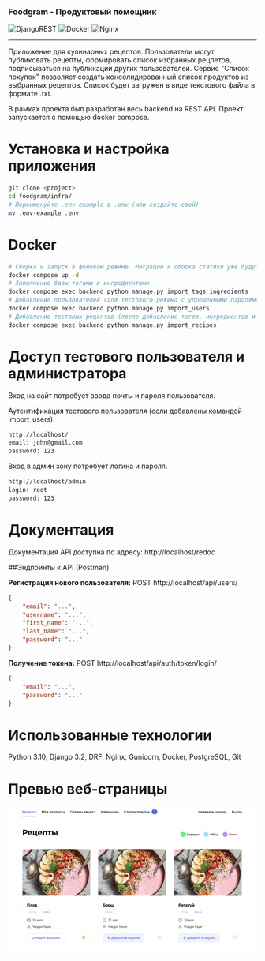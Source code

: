### Foodgram - Продуктовый помощник
![DjangoREST](https://img.shields.io/badge/DJANGO-REST-ff1709?style=for-the-badge&logo=django&logoColor=white&color=ff1709&labelColor=gray) ![Docker](https://img.shields.io/badge/docker-%230db7ed.svg?style=for-the-badge&logo=docker&logoColor=white) ![Nginx](https://img.shields.io/badge/nginx-%23009639.svg?style=for-the-badge&logo=nginx&logoColor=white)

---

Приложение для кулинарных рецептов. Пользователи могут публиковать рецепты, формировать список избранных рецпетов, подписываться на публикации других пользователей.
Сервис "Список покупок" позволяет создать консолидированный список продуктов из выбранных рецептов. Список будет загружен в виде текстового файла в формате .txt.

В рамках проекта был разработан весь backend на REST API. Проект запускается с помощью docker compose.

# Установка и настройка приложения

```bash
git clone <project>
cd foodgram/infra/
# Переименуйте .env-example в .env (или создайте свой)
mv .env-example .env
```

# Docker
```bash
# Сборка и запуск в фоновом режиме. Миграции и сборка статики уже будут выполнены.
docker compose up -d
# Заполнение базы тегами и ингредиентами
docker compose exec backend python manage.py import_tags_ingredients
# Добавление пользователей (для тестового режима с упрощенными паролями)
docker compose exec backend python manage.py import_users
# Добавление тестовых рецептов (после добавление тегов, ингредиентов и пользователей)
docker compose exec backend python manage.py import_recipes
```

# Доступ тестового пользователя и администратора
Вход на сайт потребует ввода почты и пароля пользователя.

Аутентификация тестового пользователя (если добавлены командой import_users):
```bash
http://localhost/
email: john@gmail.com
password: 123
```
Вход в админ зону потребует логина и пароля.
```bash
http://localhost/admin
login: root
password: 123
```

# Документация

Документация API доступна по адресу: http://localhost/redoc

##Эндпоинты к API (Postman)

**Регистрация нового пользователя:**
POST http://localhost/api/users/
```json
{
    "email": "...",
    "username": "...",
    "first_name": "...",
    "last_name": "...",
    "password": "..."
}
```
**Получение токена:**
POST http://localhost/api/auth/token/login/
```json
{
    "email": "...",
    "password": "..."
}
```

# Использованные технологии

Python 3.10, Django 3.2, DRF, Nginx, Gunicorn, Docker, PostgreSQL, Git

# Превью веб-страницы

<img src="https://github.com/wenerikk5/foodgram/blob/main/backend/foodgram/media/recipes/images/preview.jpg" alt="img" width="600" height='300'>